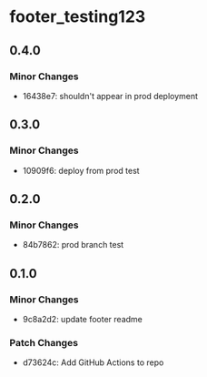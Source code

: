 # footer_testing123

## 0.4.0

### Minor Changes

- 16438e7: shouldn't appear in prod deployment

## 0.3.0

### Minor Changes

- 10909f6: deploy from prod test

## 0.2.0

### Minor Changes

- 84b7862: prod branch test

## 0.1.0

### Minor Changes

- 9c8a2d2: update footer readme

### Patch Changes

- d73624c: Add GitHub Actions to repo
